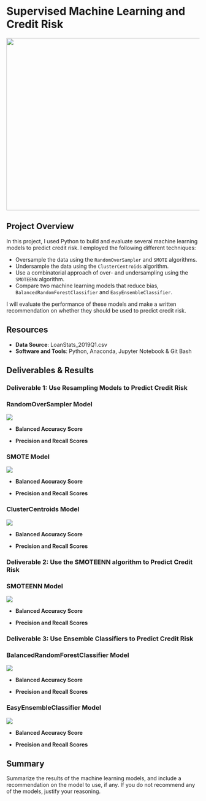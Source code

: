 # Supervised Machine Learning and Credit Risk

<img src="images/machine-learning-brain.jpg" width="1000" height="450">

## Project Overview
In this project, I used Python to build and evaluate several machine learning models to predict credit risk.
I employed the following different techniques:

- Oversample the data using the `RandomOverSampler` and `SMOTE` algorithms.
- Undersample the data using the `ClusterCentroids` algorithm.
- Use a combinatorial approach of over- and undersampling using the `SMOTEENN` algorithm.
- Compare two machine learning models that reduce bias, `BalancedRandomForestClassifier` and `EasyEnsembleClassifier`.

I will evaluate the performance of these models and make a written recommendation on whether they should be used to predict credit risk.

## Resources
- **Data Source**: LoanStats_2019Q1.csv
- **Software and Tools**: Python, Anaconda, Jupyter Notebook & Git Bash

## Deliverables & Results

### Deliverable 1: Use Resampling Models to Predict Credit Risk

### RandomOverSampler Model

<img src="images/Random Oversampler Results.PNG">

- **Balanced Accuracy Score**

- **Precision and Recall Scores**

### SMOTE Model

<img src="images/SMOTE Oversampling Results.PNG">

- **Balanced Accuracy Score**

- **Precision and Recall Scores**

### ClusterCentroids Model

<img src="images/Cluster Centroids Undersampling Results.PNG">

- **Balanced Accuracy Score**

- **Precision and Recall Scores**

### Deliverable 2: Use the SMOTEENN algorithm to Predict Credit Risk

### SMOTEENN Model

<img src="images/SMOTEENN Results.PNG">

- **Balanced Accuracy Score**

- **Precision and Recall Scores**

### Deliverable 3: Use Ensemble Classifiers to Predict Credit Risk

### BalancedRandomForestClassifier Model

<img src="images/Balanced Random Forest Classifier Results.PNG">

- **Balanced Accuracy Score**

- **Precision and Recall Scores**
 
### EasyEnsembleClassifier Model

<img src="images/Easy Ensemble Classifier Results.PNG">

- **Balanced Accuracy Score**

- **Precision and Recall Scores**

## Summary
Summarize the results of the machine learning models, and include a recommendation on the model to use, if any. If you do not recommend any of the models, justify your reasoning.
